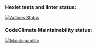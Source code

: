 ### Hexlet tests and linter status:
[![Actions Status](https://github.com/streltsov95/java-project-61/actions/workflows/hexlet-check.yml/badge.svg)](https://github.com/streltsov95/java-project-61/actions)

### CodeClimate Maintainability status:
[![Maintainability](https://api.codeclimate.com/v1/badges/3723a3dd7b19d465a2ca/maintainability)](https://codeclimate.com/github/streltsov95/java-project-61/maintainability)
